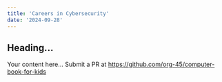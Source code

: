 ```yaml
---
title: 'Careers in Cybersecurity'
date: '2024-09-28'
---
```


## Heading...
Your content here...
Submit a PR at https://github.com/org-45/computer-book-for-kids
